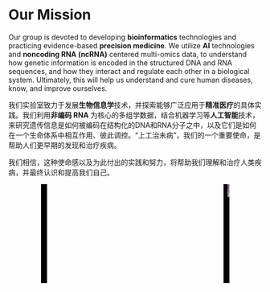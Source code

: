 # Our Mission

Our group is devoted to developing **bioinformatics** technologies and practicing evidence-based **precision medicine**. We utilize **AI** technologies and **noncoding RNA (ncRNA)** centered multi-omics data, to understand how genetic information is encoded in the structured DNA and RNA sequences, and how they interact and regulate each other in a biological system. Ultimately, this will help us understand and cure human diseases, know, and improve ourselves.

我们实验室致力于发展**生物信息学**技术，并探索能够广泛应用于**精准医疗**的具体实践。我们利用**非编码 RNA** 为核心的多组学数据，结合机器学习等**人工智能**技术，来研究遗传信息是如何被编码在结构化的DNA和RNA分子之中，以及它们是如何在一个生命体系中相互作用、彼此调控。“上工治未病”，我们的一个重要使命，是帮助人们更早期的发现和治疗疾病。

我们相信，这种使命感以及为此付出的实践和努力，将帮助我们理解和治疗人类疾病，并最终认识和提高我们自己。



<div align="center">

<img src=".gitbook/assets/science.gif" alt="格物致知  知行合一 STAY HUNGRY  STAY FOOLISH" width="375">

</div>
